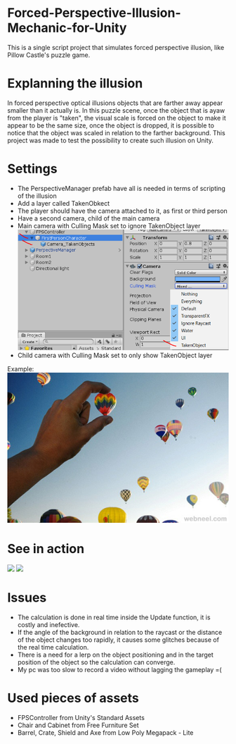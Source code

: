 # Forced-Perspective-Illusion-Mechanic-for-Unity
This is a single script project that simulates forced perspective illusion, like Pillow Castle's puzzle game.

# Explanning the illusion
In forced perspective optical illusions objects that are farther away appear smaller than it actually is. In this puzzle scene, once the object that is ayaw from the player is "taken", the visual scale is forced on the object to make it appear to be the same size, once the object is dropped, it is possible to notice that the object was scaled in relation to the farther background.
This project was made to test the possibility to create such illusion on Unity.

# Settings
* The PerspectiveManager prefab have all is needed in terms of scripting of the illusion
* Add a layer called TakenObkect
* The player should have the camera attached to it, as first or third person
* Have a second camera, child of the main camera
* Main camera with Culling Mask set to ignore TakenObject layer
![](media/setting1.png)
* Child camera with Culling Mask set to only show TakenObject layer

Example:
![](media/forced-perspective-example.jpg)

# See in action
![](media/gif1.gif)
![](media/gif2.gif)

# Issues
* The calculation is done in real time inside the Update function, it is costly and inefective.
* If the angle of the background in relation to the raycast or the distance of the object changes too rapidly, it causes some glitches because of the real time calculation.
* There is a need for a lerp on the object positioning and in the target position of the object so the calculation can converge.
* My pc was too slow to record a video without lagging the gameplay =(

# Used pieces of assets
* FPSController from Unity's Standard Assets
* Chair and Cabinet from Free Furniture Set
* Barrel, Crate, Shield and Axe from Low Poly Megapack - Lite